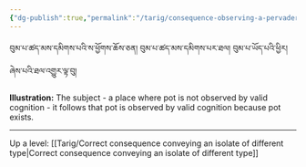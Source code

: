 ```yaml
---
{"dg-publish":true,"permalink":"/tarig/consequence-observing-a-pervader-and-conveying-an-autonomous-sign-of-non-observation-of-a-nature/"}
---
```


བུམ་པ་ཚད་མས་དམིགས་པའི་ས་ཕྱོགས་ཆོས་ཅན། བུམ་པ་ཚད་མས་དམིགས་པར་ཐལ། བུམ་པ་ཡོད་པའི་ཕྱིར། ཞེས་པའི་ཐལ་འགྱུར་ལྟ་བུ།

**Illustration:** The subject - a place where pot is not observed by valid cognition - it follows that pot is observed by valid cognition because pot exists.



---
Up a level: [[Tarig/Correct consequence conveying an isolate of different type\|Correct consequence conveying an isolate of different type]]